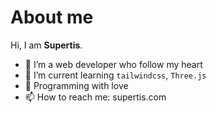 # About me

Hi, I am **Supertis**. 

 - 🍰 I’m a web developer who follow my heart
 - 🌈 I’m current learning `tailwindcss`, `Three.js`
 - 🌸 Programming with love
 - 📫 How to reach me: supertis.com

